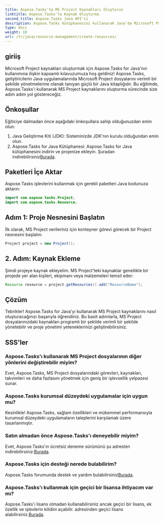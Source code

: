 ```yaml
---
title: Aspose.Tasks'ta MS Project Kaynakları Oluşturun
linktitle: Aspose.Tasks'ta Kaynak Oluşturma
second_title: Aspose.Tasks Java API'si
description: Aspose.Tasks kütüphanesini kullanarak Java'da Microsoft Project kaynaklarını nasıl oluşturacağınızı öğrenin. Verimli kaynak yönetimi için adım adım kılavuz.
type: docs
weight: 10
url: /tr/java/resource-management/create-resources/
---
```

## giriiş
Microsoft Project kaynakları oluşturmak için Aspose.Tasks for Java'nın kullanımına ilişkin kapsamlı kılavuzumuza hoş geldiniz! Aspose.Tasks, geliştiricilerin Java uygulamalarında Microsoft Project dosyalarını verimli bir şekilde yönetmelerine olanak tanıyan güçlü bir Java kitaplığıdır. Bu eğitimde, Aspose.Tasks'ı kullanarak MS Project kaynaklarını oluşturma sürecinde size adım adım yol göstereceğiz.
## Önkoşullar
Eğiticiye dalmadan önce aşağıdaki önkoşullara sahip olduğunuzdan emin olun:
1. Java Geliştirme Kiti (JDK): Sisteminizde JDK'nın kurulu olduğundan emin olun.
2.  Aspose.Tasks for Java Kütüphanesi: Aspose.Tasks for Java kütüphanesini indirin ve projenize ekleyin. Şuradan indirebilirsiniz[Burada](https://releases.aspose.com/tasks/java/).

## Paketleri İçe Aktar
Aspose.Tasks işlevlerini kullanmak için gerekli paketleri Java kodunuza aktarın:
```java
import com.aspose.tasks.Project;
import com.aspose.tasks.Resource;
```

## Adım 1: Proje Nesnesini Başlatın
İlk olarak, MS Project verileriniz için konteyner görevi görecek bir Project nesnesini başlatın:
```java
Project project = new Project();
```
## 2. Adım: Kaynak Ekleme
Şimdi projeye kaynak ekleyelim. MS Project'teki kaynaklar genellikle bir projede yer alan kişileri, ekipmanı veya malzemeleri temsil eder:
```java
Resource resource = project.getResources().add("ResourceName");
```

## Çözüm
Tebrikler! Aspose.Tasks for Java'yı kullanarak MS Project kaynaklarını nasıl oluşturacağınızı başarıyla öğrendiniz. Bu basit adımlarla, MS Project dosyalarınızdaki kaynakları programlı bir şekilde verimli bir şekilde yönetebilir ve proje yönetimi yeteneklerinizi geliştirebilirsiniz.
## SSS'ler
### Aspose.Tasks'ı kullanarak MS Project dosyalarının diğer yönlerini değiştirebilir miyim?
Evet, Aspose.Tasks, MS Project dosyalarındaki görevleri, kaynakları, takvimleri ve daha fazlasını yönetmek için geniş bir işlevsellik yelpazesi sunar.
### Aspose.Tasks kurumsal düzeydeki uygulamalar için uygun mu?
Kesinlikle! Aspose.Tasks, sağlam özellikleri ve mükemmel performansıyla kurumsal düzeydeki uygulamaların taleplerini karşılamak üzere tasarlanmıştır.
### Satın almadan önce Aspose.Tasks'ı deneyebilir miyim?
 Evet, Aspose.Tasks'ın ücretsiz deneme sürümünü şu adresten indirebilirsiniz:[Burada](https://releases.aspose.com/).
### Aspose.Tasks için desteği nerede bulabilirim?
Aspose.Tasks forumunda destek ve yardım bulabilirsiniz[Burada](https://forum.aspose.com/c/tasks/15).
### Aspose.Tasks'ı kullanmak için geçici bir lisansa ihtiyacım var mı?
 Aspose.Tasks'ı lisans olmadan kullanabilirsiniz ancak geçici bir lisans, ek özellik ve işlevlerin kilidini açabilir. adresinden geçici lisans alabilirsiniz.[Burada](https://purchase.aspose.com/temporary-license/).